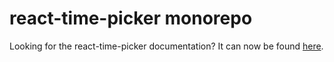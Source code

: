 # react-time-picker monorepo

Looking for the react-time-picker documentation? It can now be found [here](packages/react-time-picker/README.md).
